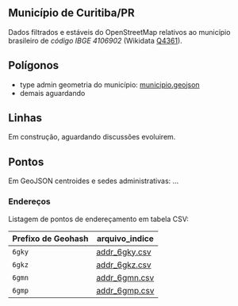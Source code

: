 


## Município de Curitiba/PR

Dados filtrados e estáveis do OpenStreetMap relativos ao município brasileiro 
de *código IBGE 4106902* (Wikidata [Q4361](http://wikidata.org/entity/Q4361)).

## Polígonos

* type admin geometria do município: [municipio.geojson](municipio.geojson)
* demais aguardando

## Linhas

Em construção, aguardando discussões evoluirem.


## Pontos

Em GeoJSON centroides e sedes administrativas: ...

### Endereços

Listagem de pontos de endereçamento em tabela CSV:

Prefixo de Geohash | arquivo_indice
-------------------|-------
`6gky`             | [addr_6gky.csv](addr_6gky.csv)
`6gkz`             | [addr_6gkz.csv](addr_6gkz.csv)
`6gmn`             | [addr_6gmn.csv](addr_6gmn.csv)
`6gmp`             | [addr_6gmp.csv](addr_6gmp.csv)

